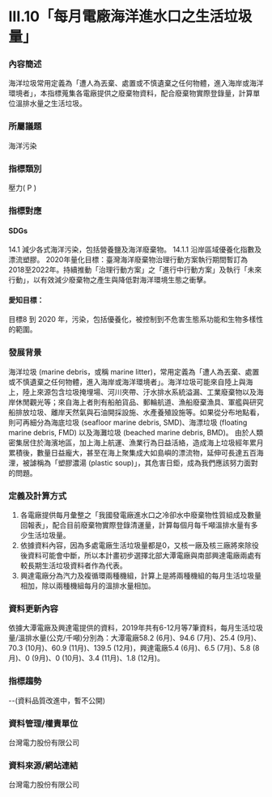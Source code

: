 # III.10「每月電廠海洋進水口之生活垃圾量」

### 內容簡述
海洋垃圾常用定義為「遭人為丟棄、處置或不慎遺棄之任何物體，進入海岸或海洋環境者」，本指標蒐集各電廠提供之廢棄物資料，配合廢棄物實際登錄量，計算單位溫排水量之生活垃圾。

### 所屬議題
海洋污染
### 指標類別
壓力( P )
### 指標對應
#### SDGs
14.1
減少各式海洋污染，包括營養鹽及海洋廢棄物。
14.1.1
沿岸區域優養化指數及漂流塑膠。
2020年量化目標：臺灣海洋廢棄物治理行動方案執行期間暫訂為2018至2022年。持續推動「治理行動方案」之「進行中行動方案」及執行「未來行動」，以有效減少廢棄物之產生與降低對海洋環境生態之衝擊。
#### 愛知目標：
目標8
到 2020 年，污染，包括優養化，被控制到不危害生態系功能和生物多樣性的範圍。
### 發展背景
海洋垃圾 (marine debris，或稱 marine litter)，常用定義為「遭人為丟棄、處置或不慎遺棄之任何物體，進入海岸或海洋環境者」。海洋垃圾可能來自陸上與海上，陸上來源包含垃圾掩埋場、河川夾帶、汙水排水系統溢漏、工業廢棄物以及海岸休閒觀光等；來自海上者則有船舶貨品、郵輪航道、漁船廢棄漁具、軍艦與研究船排放垃圾、離岸天然氣與石油開採設施、水產養殖設施等。如果從分布地點看，則可再細分為海底垃圾 (seafloor marine debris, SMD)、海漂垃圾 (floating marine debris, FMD) 以及海灘垃圾 (beached marine debris, BMD)。
由於人類密集居住於海濱地區，加上海上航運、漁業行為日益活絡，造成海上垃圾經年累月累積後，數量日益龐大，甚至在海上聚集成大如島嶼的漂流物，延伸可長達五百海浬，被謔稱為「塑膠濃湯 (plastic soup)」，其危害日鉅，成為我們應該努力面對的問題。
### 定義及計算方式
1.  各電廠提供每月彙整之「我國發電廠進水口之冷卻水中廢棄物性質組成及數量回報表」，配合目前廢棄物實際登錄清運量，計算每個月每千噸溫排水量有多少生活垃圾量。
2.  依據資料內容，因為多處電廠生活垃圾量都是0，又核一廠及核三廠將來除役後資料可能會中斷，所以本計畫初步選擇北部大潭電廠與南部興達電廠兩處有較長期生活垃圾資料者作為代表。
3.  興達電廠分為汽力及複循環兩種機組，計算上是將兩種機組的每月生活垃圾量相加，除以兩種機組每月的溫排水量相加。
### 資料更新內容
依據大潭電廠及興達電提供的資料，2019年共有6-12月等7筆資料，每月生活垃圾量/溫排水量(公克/千噸)分別為：大潭電廠58.2 (6月)、94.6 (7月)、25.4 (9月)、70.3 (10月)、60.9 (11月)、139.5 (12月)，興達電廠5.4 (6月)、6.5 (7月)、5.8 (8月)、0 (9月)、0 (10月)、3.4 (11月)、1.8 (12月)。
### 指標趨勢
--(資料品質改進中，暫不公開)
### 資料管理/權責單位
台灣電力股份有限公司
### 資料來源/網站連結
台灣電力股份有限公司